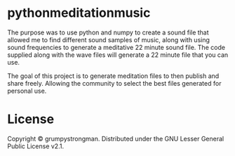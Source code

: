 # pythonmeditationmusic
The purpose was to use python and numpy to create a sound file that allowed me to find different sound samples of music, along with using sound frequencies to generate a meditative 22 minute sound file. 
The code supplied along with the wave files will generate a 22 minute file that you can use. 

The goal of this project is to generate meditation files to then publish and share freely. Allowing the community to select the best files generated for personal use. 

# License
Copyright © grumpystrongman. Distributed under the GNU Lesser General Public License v2.1. 

